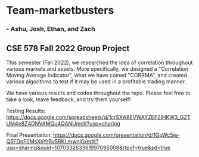 # Team-marketbusters
### - Ashu, Josh, Ethan, and Zach
## CSE 578 Fall 2022 Group Project


This semester (Fall 2022), we researched the idea of correlation throughout various markets and assets. More specifically, we designed a "Correlation Moving Average Indicator", what we have coined "CORRMA", and created various algorithms to test if it may be used in a profitable trading manner. 

We have various results and codes throughout the repo. Please feel free to take a look, leave feedback, and try them yourself!

Testing Results: https://docs.google.com/spreadsheets/d/1crSXA8EVWAYZEFZIHKW3_GZTUM4e8Z4DNVAMQu4QANU/edit?usp=sharing

Final Presentation: https://docs.google.com/presentation/d/1GpWc5je-Q5FDnF0MsXeYrRv5RKLmwnlG/edit?usp=sharing&ouid=107033263361997095008&rtpof=true&sd=true
